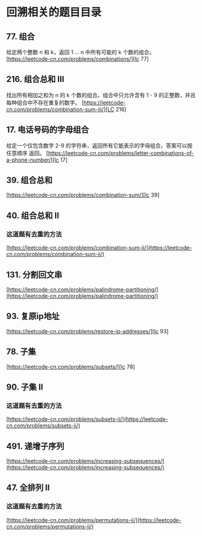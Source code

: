 # 回溯相关的题目目录

## 77. 组合

给定两个整数 n 和 k，返回 1 ... n 中所有可能的 k 个数的组合。  
[https://leetcode-cn.com/problems/combinations/][lc 77]

[lc 77]: https://leetcode-cn.com/problems/combinations/

## 216. 组合总和 III

找出所有相加之和为 n 的 k 个数的组合。组合中只允许含有 1 - 9 的正整数，并且每种组合中不存在重复的数字。
[https://leetcode-cn.com/problems/combination-sum-iii/][LC 216]

[LC 216]: https://leetcode-cn.com/problems/combination-sum-iii/

## 17. 电话号码的字母组合

给定一个仅包含数字 2-9 的字符串，返回所有它能表示的字母组合。答案可以按 任意顺序 返回。
[https://leetcode-cn.com/problems/letter-combinations-of-a-phone-number/][lc 17]

[lc 17]: https://leetcode-cn.com/problems/letter-combinations-of-a-phone-number/

## 39. 组合总和

[https://leetcode-cn.com/problems/combination-sum/][lc 39]

[lc 39]: https://leetcode-cn.com/problems/combination-sum/

## 40. 组合总和 II

### 这道题有去重的方法

[https://leetcode-cn.com/problems/combination-sum-ii/](https://leetcode-cn.com/problems/combination-sum-ii/)

## 131. 分割回文串

[https://leetcode-cn.com/problems/palindrome-partitioning/](https://leetcode-cn.com/problems/palindrome-partitioning/)

## 93. 复原ip地址

[https://leetcode-cn.com/problems/restore-ip-addresses/][lc 93]

[lc 93]: https://leetcode-cn.com/problems/restore-ip-addresses/

## 78. 子集

[https://leetcode-cn.com/problems/subsets/][lc 78]

[lc 78]: https://leetcode-cn.com/problems/subsets/

## 90. 子集 II

### 这道题有去重的方法

[https://leetcode-cn.com/problems/subsets-ii/](https://leetcode-cn.com/problems/subsets-ii/)

## 491. 递增子序列

[https://leetcode-cn.com/problems/increasing-subsequences/](https://leetcode-cn.com/problems/increasing-subsequences/)

## 47. 全排列 II

### 这道题有去重的方法

[https://leetcode-cn.com/problems/permutations-ii/](https://leetcode-cn.com/problems/permutations-ii/)